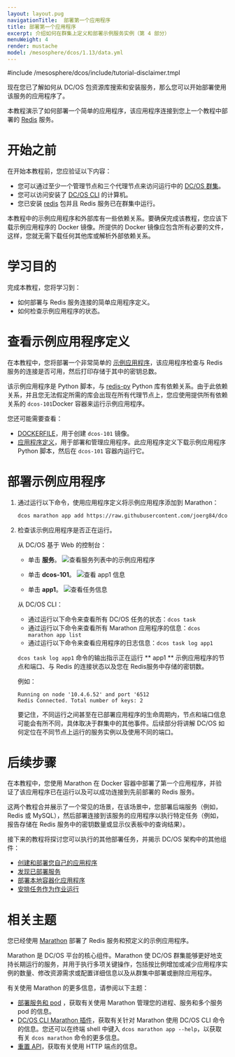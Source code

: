 ```yaml
---
layout: layout.pug
navigationTitle:  部署第一个应用程序
title: 部署第一个应用程序
excerpt: 介绍如何在群集上定义和部署示例服务实例（第 4 部分）
menuWeight: 4
render: mustache
model: /mesosphere/dcos/1.13/data.yml
---
```

#include /mesosphere/dcos/include/tutorial-disclaimer.tmpl


现在您已了解如何从 DC/OS 包资源库搜索和安装服务，那么您可以开始部署使用该服务的应用程序了。

本教程演示了如何部署一个简单的应用程序，该应用程序连接到您上一个教程中部署的 [Redis](https://redislabs.com/) 服务。

# 开始之前
在开始本教程前，您应验证以下内容：
- 您可以通过至少一个管理节点和三个代理节点来访问运行中的 [DC/OS 群集](../start-here/)。
- 您可以访问安装了 [DC/OS CLI](../cli/) 的计算机。
- 您已安装 [redis](/mesosphere/dcos/cn/1.13/tutorials/dcos-101/redis-package/) 包并且 Redis 服务已在群集中运行。

本教程中的示例应用程序和外部库有一些依赖关系。要确保完成该教程，您应该下载示例应用程序的 Docker 镜像。所提供的 Docker 镜像应包含所有必要的文件，这样，您就无需下载任何其他库或解析外部依赖关系。

# 学习目的
完成本教程，您将学习到：
- 如何部署与 Redis 服务连接的简单应用程序定义。
- 如何检查示例应用程序的状态。

# 查看示例应用程序定义
在本教程中，您将部署一个非常简单的 [示例应用程序](https://raw.githubusercontent.com/joerg84/dcos-101/master/app1/app1.py)，该应用程序检查与 Redis 服务的连接是否可用，然后打印存储于其中的密钥总数。

该示例应用程序是 Python 脚本，与 [redis-py](https://pypi.python.org/pypi/redis) Python 库有依赖关系。由于此依赖关系，并且您无法假定所需的库会出现在所有代理节点上，您应使用提供所有依赖关系的 `dcos-101`Docker 容器来运行示例应用程序。

您还可能需要查看：
- [DOCKERFILE](https://github.com/joerg84/dcos-101/blob/master/app1/DOCKERFILE)，用于创建 `dcos-101` 镜像。
- [应用程序定义](https://raw.githubusercontent.com/joerg84/dcos-101/master/app1/app1.json)，用于部署和管理应用程序。此应用程序定义下载示例应用程序 Python 脚本，然后在 `dcos-101` 容器内运行它。

# 部署示例应用程序
1. 通过运行以下命令，使用应用程序定义将示例应用程序添加到 Marathon：

    ```bash
    dcos marathon app add https://raw.githubusercontent.com/joerg84/dcos-101/master/app1/app1.json
    ```

1. 检查该示例应用程序是否正在运行。

    从 DC/OS 基于 Web 的控制台：
    - 单击 **服务**。
    ![查看服务列表中的示例应用程序](/mesosphere/dcos/1.13/img/tutorial-dcos101-app1-service.png)

    - 单击 **dcos-101**。
    ![查看 app1 信息](/mesosphere/dcos/1.13/img/tutorial-app1-view.png)
    
    - 单击 **app1**。
    ![查看任务信息](/mesosphere/dcos/1.13/img/tutorial-app1-tasks.png)

    从 DC/OS  CLI：
    - 通过运行以下命令来查看所有 DC/OS 任务的状态：`dcos task`
    - 通过运行以下命令来查看所有 Marathon 应用程序的信息：`dcos marathon app list`
    - 通过运行以下命令来查看应用程序的日志信息：`dcos task log app1`
    
    `dcos task log app1` 命令的输出指示正在运行 ** app1 ** 示例应用程序的节点和端口、与 Redis 的连接状态以及您在 Redis服务中存储的密钥数。

    例如：

    ```
    Running on node '10.4.6.52' and port '6512
    Redis Connected. Total number of keys: 2
    ```

    要记住，不同运行之间甚至在已部署应用程序的生命周期内，节点和端口信息可能会有所不同，具体取决于群集中的其他事件。后续部分将讲解 DC/OS 如何定位在不同节点上运行的服务实例以及使用不同的端口。

# 后续步骤
在本教程中，您使用 Marathon 在 Docker 容器中部署了第一个应用程序，并验证了该应用程序已在运行以及可以成功连接到先前部署的 Redis 服务。

这两个教程合并展示了一个常见的场景，在该场景中，您部署后端服务（例如，Redis 或 MySQL），然后部署连接到该服务的应用程序以执行特定任务（例如，报告存储在 Redis 服务中的密钥数量或显示仪表板中的查询结果）。

接下来的教程将探讨您可以执行的其他部署任务，并揭示 DC/OS 架构中的其他组件：
- [创建和部署您自己的应用程序](../create-service/)
- [发现已部署服务](../service-discovery/)
- [部署本地容器化应用程序](../native-app/)
- [安排任务作为作业运行](../schedule-jobs/)

# 相关主题
您已经使用 [Marathon](https://mesosphere.github.io/marathon/) 部署了 Redis 服务和预定义的示例应用程序。

Marathon 是 DC/OS 平台的核心组件。Marathon 使 DC/OS 群集能够更好地支持长期运行的服务，并用于执行多项关键操作，包括按比例增加或减少应用程序实例的数量、修改资源需求或配置详细信息以及从群集中部署或删除应用程序。

有关使用 Marathon 的更多信息，请参阅以下主题：
- [部署服务和 pod](/mesosphere/dcos/cn/1.13/deploying-services/) ，获取有关使用 Marathon 管理您的进程、服务和多个服务 pod 的信息。
- [DC/OS CLI Marathon 插件](/mesosphere/dcos/cn/1.13/cli/command-reference/dcos-marathon/)，获取有关针对 Marathon 使用 DC/OS CLI 命令的信息。您还可以在终端 shell 中键入 `dcos marathon app --help`，以获取有关 `dcos marathon` 命令的更多信息。
- [重置 API](http://mesosphere.github.io/marathon/api-console/index.html)，获取有关使用 HTTP 端点的信息。
